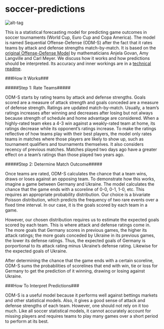 # soccer-predictions
![alt-tag](https://github.com/thezane/soccer-predictions/blob/master/forecasts/October6.png)

This is a statistical forecasting model for predicting game outcomes in soccer tournaments (World Cup, Euro Cup and Copa America).   The model is named Sequential Offense-Defense (ODM-S) after the fact that it rates teams by attack and defense strengths match-by-match.  It is based on the [original Offense-Defense Model](http://meyer.math.ncsu.edu/Meyer/Talks/OD_RankingCharleston.pdf) by mathematicians Anjela Govan, Amy Langville and Carl Meyer.   We discuss how it works and how predictions should be interpreted.  Its accuracy and inner workings are in a [technical readme](https://github.com/thezane/soccer-predictions/blob/master/technicalReadme.pdf).

###How It Works###

#####Step 1: Rate Teams#####

ODM-S starts by rating teams by attack and defense strengths.  Goals scored are a measure of attack strength and goals conceded are a measure of defense strength.  Ratings are updated match-by-match.  Usually, a team’s ratings increases after winning and decreases after losing but not always because strength of schedule and home advantage are considered.  When a highly-rated team ekes a 4-3 win against a weakly-rated team at home, its ratings decrease while its opponent’s ratings increase.  To make the ratings reflective of how teams play with their best players, the model only rates teams in matches where those players are likely to show up, such as tournament qualifiers and tournaments themselves.  It also considers recency of previous matches.  Matches played two days ago have a greater effect on a team’s ratings than those played two years ago.

#####Step 2: Determine Match Outcome#####

Once teams are rated, ODM-S calculates the chance that a team wins, draws or loses against an opposing team.  To demonstrate how this works, imagine a game between Germany and Ukraine.  The model calculates the chance that the game ends with a scoreline of 0-0, 0-1, 1-0, etc.  This requires an appropriate probability distribution.  Our choice is a bivariate Poisson distribution, which predicts the frequency of two rare events over a fixed time interval.  In our case, it is the goals scored by each team in a game.

However, our chosen distribution requires us to estimate the expected goals scored by each team.  This is where attack and defense ratings
come in.  The more goals that Germany scores in previous games, the higher its attack ratings; the more goals conceded by Ukraine in its
previous games, the lower its defense ratings.  Thus, the expected goals of Germany is porportional to its attack rating minus Ukraine’s
defense rating.  Likewise for the expected goals of Ukraine.

After determining the chance that the game ends with a certain scoreline, ODM-S sums the probabilities of scorelines that end with win, tie or loss for Germany to get the prediction of it winning, drawing or losing against Ukraine.

###How To Interpret Predictions###

ODM-S is a useful model because it performs well against bettings markets and other statistical models.  Also, it gives a good sense of attack and defense strengths of each team.  However, one should not rely on it too much.  Like all soccer statistical models, it cannot accurately account for missing players and requires teams to play many games over a short period to perform at its best.
